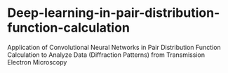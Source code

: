 # Deep-learning-in-pair-distribution-function-calculation
Application of Convolutional Neural Networks in Pair Distribution Function Calculation to Analyze Data (Diffraction Patterns) from Transmission Electron Microscopy

